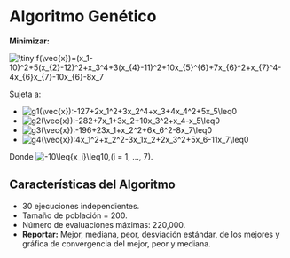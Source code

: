 # Algoritmo Genético

**Minimizar:**

<img src="https://latex.codecogs.com/gif.latex?\dpi{200}&space;\tiny&space;f(\vec{x})=(x_1-10)^2&plus;5(x_{2}-12)^2&plus;x_3^4&plus;3(x_{4}-11)^2&plus;10x_{5}^{6}&plus;7x_{6}^2&plus;x_{7}^4-4x_{6}x_{7}-10x_{6}-8x_7" title="\tiny f(\vec{x})=(x_1-10)^2+5(x_{2}-12)^2+x_3^4+3(x_{4}-11)^2+10x_{5}^{6}+7x_{6}^2+x_{7}^4-4x_{6}x_{7}-10x_{6}-8x_7" />

Sujeta a:

- <img src="https://latex.codecogs.com/gif.latex?g1(\vec{x}):-127&plus;2x_1^2&plus;3x_2^4&plus;x_3&plus;4x_4^2&plus;5x_5\leq0" title="g1(\vec{x}):-127+2x_1^2+3x_2^4+x_3+4x_4^2+5x_5\leq0" />

- <img src="https://latex.codecogs.com/gif.latex?g2(\vec{x}):-282&plus;7x_1&plus;3x_2&plus;10x_3^2&plus;x_4-x_5\leq&space;0" title="g2(\vec{x}):-282+7x_1+3x_2+10x_3^2+x_4-x_5\leq0" />

- <img src="https://latex.codecogs.com/gif.latex?g3(\vec{x}):-196&plus;23x_1&plus;x_2^2&plus;6x_6^2-8x_7\leq&space;0" title="g3(\vec{x}):-196+23x_1+x_2^2+6x_6^2-8x_7\leq0" />

- <img src="https://latex.codecogs.com/gif.latex?g4(\vec{x}):4x_1^2&plus;x_2^2-3x_1x_2&plus;2x_3^2&plus;5x_6-11x_7\leq0" title="g4(\vec{x}):4x_1^2+x_2^2-3x_1x_2+2x_3^2+5x_6-11x_7\leq0" />

Donde <img src="https://latex.codecogs.com/gif.latex?-10\leq{x_i}\leq10,(i&space;=&space;1,&space;...,&space;7)" title="-10\leq{x_i}\leq10,(i = 1, ..., 7)" />.

## Características del Algoritmo

- 30 ejecuciones independientes.
- Tamaño de población = 200.
- Número de evaluaciones máximas: 220,000.
- **Reportar:** Mejor, mediana, peor, desviación estándar, de los mejores y gráfica de convergencia del mejor, peor y mediana.
